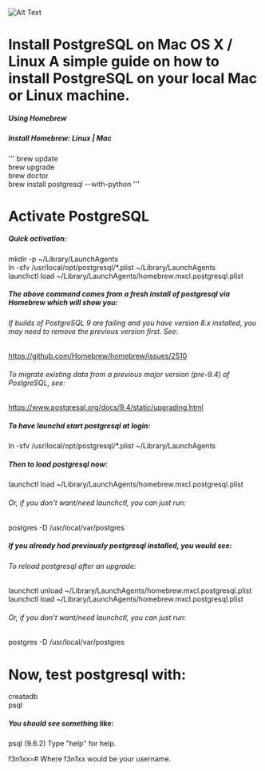 ![Alt Text](https://s-media-cache-ak0.pinimg.com/originals/3a/6e/57/3a6e574a01e932b6f91f77c5971846c1.png)
# Install PostgreSQL on Mac OS X / Linux A simple guide on how to install PostgreSQL on your local Mac or Linux machine.

##### Using Homebrew
##### Install Homebrew: Linux | Mac

'''
brew update \
brew upgrade\
brew doctor \
brew install postgresql --with-python
'''
# Activate PostgreSQL
##### Quick activation:

mkdir -p ~/Library/LaunchAgents \
ln -sfv /usr/local/opt/postgresql/*.plist ~/Library/LaunchAgents \
launchctl load ~/Library/LaunchAgents/homebrew.mxcl.postgresql.plist

##### The above command comes from a fresh install of postgresql via Homebrew which will show you:

###### If builds of PostgreSQL 9 are failing and you have version 8.x installed, you may need to remove the previous version first. See:
  https://github.com/Homebrew/homebrew/issues/2510

###### To migrate existing data from a previous major version (pre-9.4) of PostgreSQL, see:
  https://www.postgresql.org/docs/9.4/static/upgrading.html

##### To have launchd start postgresql at login:
  ln -sfv /usr/local/opt/postgresql/*.plist ~/Library/LaunchAgents
##### Then to load postgresql now:
  launchctl load ~/Library/LaunchAgents/homebrew.mxcl.postgresql.plist
###### Or, if you don't want/need launchctl, you can just run:
  postgres -D /usr/local/var/postgres
##### If you already had previously postgresql installed, you would see:

###### To reload postgresql after an upgrade:
  launchctl unload ~/Library/LaunchAgents/homebrew.mxcl.postgresql.plist \
  launchctl load ~/Library/LaunchAgents/homebrew.mxcl.postgresql.plist
###### Or, if you don't want/need launchctl, you can just run:
  postgres -D /usr/local/var/postgres
# Now, test postgresql with:

createdb \
psql
##### You should see something like:

psql (9.6.2)
Type "help" for help.

f3n1xx=#
Where f3n1xx would be your username.
